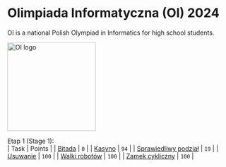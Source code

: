# Olimpiada Informatyczna (OI) 2024
OI is a national Polish Olympiad in Informatics for high school students.  

<img src="https://www.oi.edu.pl/static/images/logo_oi.png" alt="OI logo" width="200">

Etap 1 (Stage 1):  
| Task | Points |
| [Bitada](./e1/bit) | `0` |
| [Kasyno](./e1/kas) | `94` |
| [Sprawiedliwy podział](./e1/spr) | `19` |
| [Usuwanie](./e1/usu) | `100` |
| [Walki robotów](./e1/wal) |	`100` |
| [Zamek cykliczny](./e1/zam) | `100` |

